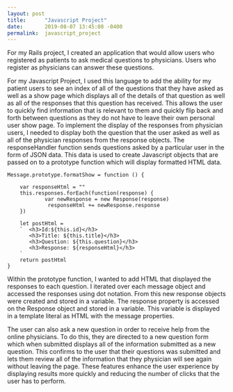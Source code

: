 ```yaml
---
layout: post
title:      "Javascript Project"
date:       2019-08-07 13:45:08 -0400
permalink:  javascript_project
---
```


              
               
For my Rails project, I created an application that would allow users who registered as patients to ask medical questions to physicians. Users who register as physicians can answer these questions. 
							 
For my Javascript Project, I used this language to add the ability for my patient users to see an index of all of the questions that they have asked as well as a show page which displays all of the details of that question as well as all of the responses that this question has received. This allows the user to quickly find information that is relevant to them and quickly flip back and forth between questions as they do not have to leave their own personal user show page. To implement the display of the responses from physician users, I needed to display both the question that the user asked as well as all of the physician responses from the response objects. The responseHandler function sends questions asked by a particular user in the form of JSON data. This data is used to create Javascript objects that are passed on to a prototype function which will display formatted HTML data. 

```
Message.prototype.formatShow = function () {

	var responseHtml = "" 
	this.responses.forEach(function(response) {
			var newResponse = new Response(response)
			 responseHtml += newResponse.response
	}) 

	let postHtml = 
	`  <h3>Id:${this.id}</h3>
	   <h3>Title: ${this.title}</h3>
	   <h3>Question: ${this.question}</h3>
	   <h3>Response: ${responseHtml}</h3> 
	`
	return postHtml
}
```

Within the prototype function, I wanted to add HTML that displayed the responses to each question. I iterated over each message object and accessed the responses using dot notation. From this new response objects were created and stored in a variable. The response property is accessed on the Response object and stored in a variable. This variable is displayed in a template literal as HTML with the message properties. 
							 
The user can also ask a new question in order to receive help from the online physicians. To do this, they are directed to a new question form which when submitted displays all of the information submitted as a new question. This confirms to the user that their questions was submitted and lets them review all of the information that they physician will see again without leaving the page. These features enhance the user experience by displaying results more quickly and reducing the number of clicks that the user has to perform. 


